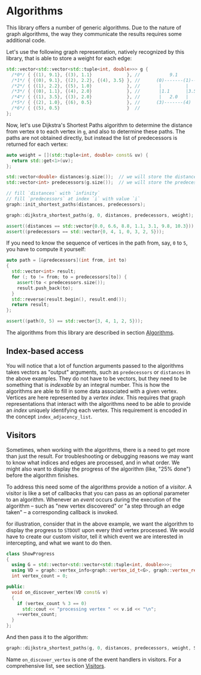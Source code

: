 Algorithms
==========

This library offers a number of generic algorithms. 
Due to the nature of graph algorithms, the way they communicate the results requires some additional code.

Let's use the following graph representation, natively recognized by this library, 
that is able to store a weight for each edge:

```c++
std::vector<std::vector<std::tuple<int, double>>> g {
  /*0*/ { {(1), 9.1}, {(3), 1.1}             }, //           9.1       2.2
  /*1*/ { {(0), 9.1}, {(2), 2.2}, {(4), 3.5} }, //      (0)-------(1)-------(2)
  /*2*/ { {(1), 2.2}, {(5), 1.0}             }, //       |         |         |
  /*3*/ { {(0), 1.1}, {(4), 2.0}             }, //       |1.1      |3.5      |1.0
  /*4*/ { {(1), 3.5}, {(3), 2.0}             }, //       |   2.0   |         |   0.5
  /*5*/ { {(2), 1.0}, {(6), 0.5}             }, //      (3)-------(4)       (5)-------(6)
  /*6*/ { {(5), 0.5}                         }  //
};
```

Now, let's use Dijkstra's Shortest Paths algorithm to determine the distance from vertex `0` to each vertex in `g`, and also to determine these paths. The paths are not obtained directly, but instead the list of predecessors is returned for each vertex:

```c++
auto weight = [](std::tuple<int, double> const& uv) {
  return std::get<1>(uv);
};  

std::vector<double> distances(g.size());  // we will store the distance to each vertex here
std::vector<int> predecessors(g.size());  // we will store the predecessor of each vertex here

// fill `distances` with `infinity`
// fill `predecessors` at index `i` with value `i`
graph::init_shortest_paths(distances, predecessors);   

graph::dijkstra_shortest_paths(g, 0, distances, predecessors, weight); // from vertex 0

assert((distances == std::vector{0.0, 6.6, 8.8, 1.1, 3.1, 9.8, 10.3}));
assert((predecessors == std::vector{0, 4, 1, 0, 3, 2, 5}));
```

If you need to know the sequence of vertices in the path from, say, `0` to `5`, you have to compute it yourself:

```c++
auto path = [&predecessors](int from, int to)
{
  std::vector<int> result;
  for (; to != from; to = predecessors[to]) {
    assert(to < predecessors.size()); 
    result.push_back(to);
  }
  std::reverse(result.begin(), result.end());
  return result;
};

assert((path(0, 5) == std::vector{3, 4, 1, 2, 5}));
```

The algorithms from this library are described in section [Algorithms](../reference/algorithms.md).


Index-based access
------------------

You will notice that a lot of function arguments passed to the algorithms takes
vectors as "output" arguments, such as `predecessors` or `distances` in the above examples.
They do not have to be vectors, but they need to be something that is *indexable* by an integral
number. This is how the algorithms are able to fill in some data associated with a given vertex.
Vertices are here represented by a *vertex index*. This requires that graph representations
that interact with the algorithms need to be able to provide an *index* uniquely identifying each
vertex. This requirement is encoded in the concept `index_adjacency_list`.


Visitors
--------

Sometimes, when working with the algorithms, there is a need to get more than just the result.
For troubleshooting or debugging reasons we may want to know what indices and edges are processed,
and in what order. We might also want to display the progress of the algorithm (like, "25% done")
before the algorithm finishes. 

To address this need some of the algorithms provide a notion of a *visitor*. A visitor is
like a set of callbacks that you can pass as an optional parameter to an algorithm. Whenever 
an *event* occurs during the execution of the algorithm – such as "new vertex discovered"
or "a step through an edge taken" – a corresponding callback is invoked.

for illustration, consider that in the above example, we want the algorithm to display the
progress to `STDOUT` upon every third vertex processed. We would have to create our custom
visitor, tell it which event we are interested in intercepting, and what we want to do then.

```c++
class ShowProgress
{
  using G = std::vector<std::vector<std::tuple<int, double>>>;
  using VD = graph::vertex_info<graph::vertex_id_t<G>, graph::vertex_reference_t<G>, void>;    
  int vertex_count = 0;

public:   
  void on_discover_vertex(VD const& v)
  {
    if (vertex_count % 3 == 0)
      std::cout << "processing vertex " << v.id << "\n";
    ++vertex_count;
  }
};
```

And then pass it to the algorithm:

```c++
graph::dijkstra_shortest_paths(g, 0, distances, predecessors, weight, ShowProgress{});
```

Name `on_discover_vertex` is one of the event handlers in visitors. For a comprehensive 
list, see section [Visitors](../reference/visitors.md). 